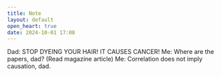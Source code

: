 ```yaml
---
title: Note
layout: default
open_heart: true
date: 2024-10-01 17:08
---
```


Dad: STOP DYEING YOUR HAIR! IT CAUSES CANCER!
Me: Where are the papers, dad?
(Read magazine article)
Me: Correlation does not imply causation, dad.
